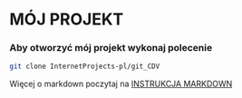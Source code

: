 # MÓJ PROJEKT

### Aby otworzyć mój projekt wykonaj polecenie

```sh
git clone InternetProjects-pl/git_CDV

```

Więcej o markdown poczytaj na [INSTRUKCJA MARKDOWN](https://github.com/adam-p/markdown-here/wiki/Markdown-Cheatsheet)
